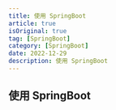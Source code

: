 ```yaml
---
title: 使用 SpringBoot
article: true
isOriginal: true
tag: [SpringBoot]
category: [SpringBoot]
date: 2022-12-29
description: 使用 SpringBoot
---
```


## 使用 SpringBoot